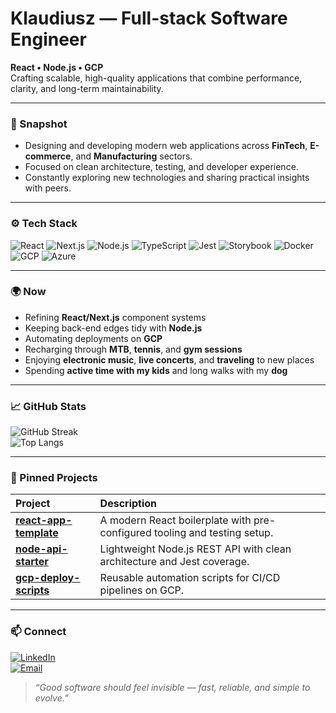 # Klaudiusz — Full-stack Software Engineer  
**React • Node.js • GCP**  
Crafting scalable, high-quality applications that combine performance, clarity, and long-term maintainability.  

---

### 🧭 Snapshot
- Designing and developing modern web applications across **FinTech**, **E-commerce**, and **Manufacturing** sectors.  
- Focused on clean architecture, testing, and developer experience.  
- Constantly exploring new technologies and sharing practical insights with peers.  

---

### ⚙️ Tech Stack  
![React](https://img.shields.io/badge/React-20232A?logo=react&logoColor=61DAFB)
![Next.js](https://img.shields.io/badge/Next.js-000000?logo=nextdotjs&logoColor=white)
![Node.js](https://img.shields.io/badge/Node.js-3C873A?logo=nodedotjs&logoColor=white)
![TypeScript](https://img.shields.io/badge/TypeScript-3178C6?logo=typescript&logoColor=white)
![Jest](https://img.shields.io/badge/Jest-C21325?logo=jest&logoColor=white)
![Storybook](https://img.shields.io/badge/Storybook-FF4785?logo=storybook&logoColor=white)
![Docker](https://img.shields.io/badge/Docker-2496ED?logo=docker&logoColor=white)
![GCP](https://img.shields.io/badge/GCP-4285F4?logo=googlecloud&logoColor=white)
![Azure](https://img.shields.io/badge/Azure-0078D4?logo=microsoftazure&logoColor=white)

---

### 🌍 Now
- Refining **React/Next.js** component systems  
- Keeping back-end edges tidy with **Node.js**  
- Automating deployments on **GCP**  
- Recharging through **MTB**, **tennis**, and **gym sessions**  
- Enjoying **electronic music**, **live concerts**, and **traveling** to new places  
- Spending **active time with my kids** and long walks with my **dog**  

---

### 📈 GitHub Stats  
![GitHub Streak](https://streak-stats.demolab.com?user=ja-klaudiusz&theme=transparent)  
![Top Langs](https://github-readme-stats.vercel.app/api/top-langs/?username=ja-klaudiusz&layout=compact&hide_border=true&langs_count=8)

---

### 📌 Pinned Projects
| Project | Description |
|:--|:--|
| [**react-app-template**](https://github.com/ja-klaudiusz/react-app-template) | A modern React boilerplate with pre-configured tooling and testing setup. |
| [**node-api-starter**](https://github.com/ja-klaudiusz/node-api-starter) | Lightweight Node.js REST API with clean architecture and Jest coverage. |
| [**gcp-deploy-scripts**](https://github.com/ja-klaudiusz/gcp-deploy-scripts) | Reusable automation scripts for CI/CD pipelines on GCP. |

---

### 📫 Connect  
[![LinkedIn](https://img.shields.io/badge/LinkedIn-ja-klaudiusz-0A66C2?logo=linkedin&logoColor=white)](https://linkedin.com/in/ja-klaudiusz)  
[![Email](https://img.shields.io/badge/Email-klaudiusz.w.m%40gmail.com-333333)](mailto:klaudiusz.w.m@gmail.com)  

> *“Good software should feel invisible — fast, reliable, and simple to evolve.”*

